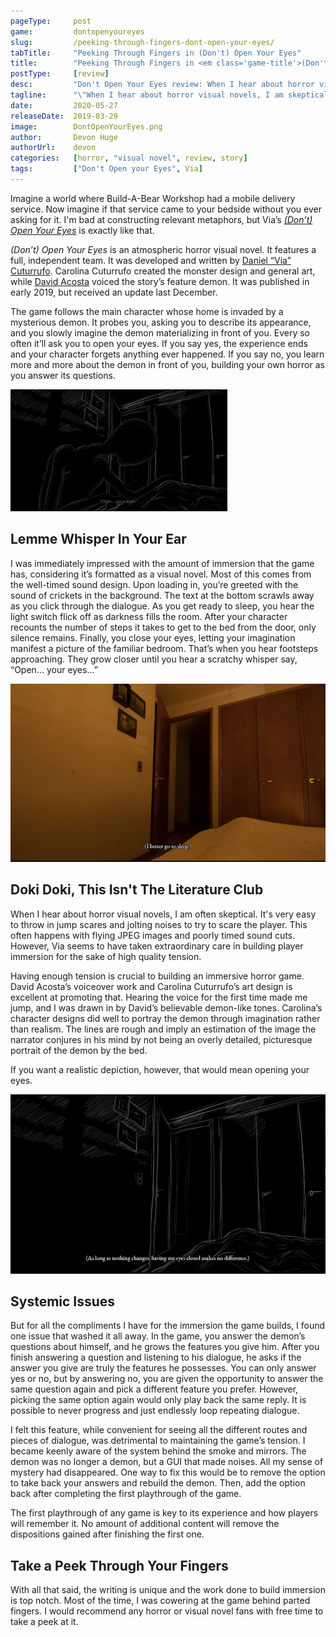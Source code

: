 ```yaml
---
pageType:     post
game:         dontopenyoureyes
slug:         /peeking-through-fingers-dont-open-your-eyes/
tabTitle:     "Peeking Through Fingers in (Don't) Open Your Eyes"
title:        "Peeking Through Fingers in <em class='game-title'>(Don't) Open Your Eyes</em>"
postType:     [review]
desc:         "Don't Open Your Eyes review: When I hear about horror visual novels, I am skeptical. It's easy to throw in jump scares and jolting noises to scare the player. However, Via took care in building player immersion for high quality tension."
tagline:      "\"When I hear about horror visual novels, I am skeptical. It's easy to throw in jump scares and jolting noises to scare the player. However, Via took care in building player immersion for high quality tension.\""
date:         2020-05-27
releaseDate:  2019-03-29
image:        DontOpenYourEyes.png
author:       Devon Huge
authorUrl:    devon
categories:   [horror, "visual novel", review, story]
tags:         ["Don't Open your Eyes", Via]
---
```

Imagine a world where Build-A-Bear Workshop had a mobile delivery service. Now imagine if that service came to your bedside without you ever asking for it. I'm bad at constructing relevant metaphors, but Via’s [*(Don’t) Open Your Eyes*](https://via01.itch.io/dont-open-your-eyes) is exactly like that.

*(Don’t) Open Your Eyes* is an atmospheric horror visual novel. It features a full, independent team. It was developed and written by [Daniel “Via” Cuturrufo](https://twitter.com/Lumino_Via). Carolina Cuturrufo created the monster design and general art, while [David Acosta](https://twitter.com/CardioPen) voiced the story’s feature demon. It was published in early 2019, but received an update last December.

The game follows the main character whose home is invaded by a mysterious demon. It probes you, asking you to describe its appearance, and you slowly imagine the demon materializing in front of you. Every so often it’ll ask you to open your eyes. If you say yes, the experience ends and your character forgets anything ever happened. If you say no, you learn more and more about the demon in front of you, building your own horror as you answer its questions.

![Imaginary demon telling you to open your eyes][image0]

## Lemme Whisper In Your Ear

I was immediately impressed with the amount of immersion that the game has, considering it’s formatted as a visual novel. Most of this comes from the well-timed sound design. Upon loading in, you’re greeted with the sound of crickets in the background. The text at the bottom scrawls away as you click through the dialogue. As you get ready to sleep, you hear the light switch flick off as darkness fills the room. After your character recounts the number of steps it takes to get to the bed from the door, only silence remains. Finally, you close your eyes, letting your imagination manifest a picture of the familiar bedroom. That’s when you hear footsteps approaching. They grow closer until you hear a scratchy whisper say, “Open… your eyes…”

![The bedroom before the lights are off][image1]

## Doki Doki, This Isn't The Literature Club

When I hear about horror visual novels, I am often skeptical. It's very easy to throw in jump scares and jolting noises to try to scare the player. This often happens with flying JPEG images and poorly timed sound cuts. However, Via seems to have taken extraordinary care in building player immersion for the sake of high quality tension.

Having enough tension is crucial to building an immersive horror game. David Acosta’s voiceover work and Carolina Cuturrufo’s art design is excellent at promoting that. Hearing the voice for the first time made me jump, and I was drawn in by David’s believable demon-like tones. Carolina’s character designs did well to portray the demon through imagination rather than realism. The lines are rough and imply an estimation of the image the narrator conjures in his mind by not being an overly detailed, picturesque portrait of the demon by the bed.

If you want a realistic depiction, however, that would mean opening your eyes.

![Your imagination of the room with your eyes closed][image2]

## Systemic Issues

But for all the compliments I have for the immersion the game builds, I found one issue that washed it all away. In the game, you answer the demon’s questions about himself, and he grows the features you give him. After you finish answering a question and listening to his dialogue, he asks if the answer you give are truly the features he possesses. You can only answer yes or no, but by answering no, you are given the opportunity to answer the same question again and pick a different feature you prefer. However, picking the same option again would only play back the same reply. It is possible to never progress and just endlessly loop repeating dialogue.

I felt this feature, while convenient for seeing all the different routes and pieces of dialogue, was detrimental to maintaining the game’s tension. I became keenly aware of the system behind the smoke and mirrors. The demon was no longer a demon, but a GUI that made noises. All my sense of mystery had disappeared. One way to fix this would be to remove the option to take back your answers and rebuild the demon. Then, add the option back after completing the first playthrough of the game.

The first playthrough of any game is key to its experience and how players will remember it. No amount of additional content will remove the dispositions gained after finishing the first one.

## Take a Peek Through Your Fingers

With all that said, the writing is unique and the work done to build immersion is top notch. Most of the time, I was cowering at the game behind parted fingers. I would recommend any horror or visual novel fans with free time to take a peek at it.

[image0]: ../../../images/post/dontopenyoureyes/DontOpenYourEyes0.png
[image1]: ../../../images/post/dontopenyoureyes/DontOpenYourEyes1.png
[image2]: ../../../images/post/dontopenyoureyes/DontOpenYourEyes2.png
[image3]: ../../../images/post/dontopenyoureyes/DontOpenYourEyes3.png
[image4]: ../../../images/post/dontopenyoureyes/DontOpenYourEyes4.png
